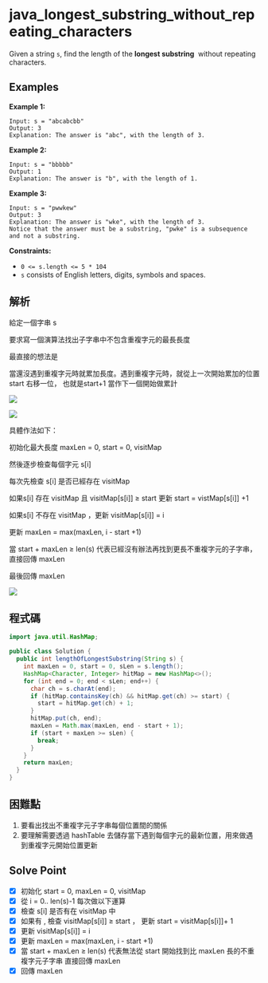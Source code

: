 # java_longest_substring_without_repeating_characters

Given a string `s`, find the length of the **longest substring**
 without repeating characters.

## Examples

**Example 1:**

```
Input: s = "abcabcbb"
Output: 3
Explanation: The answer is "abc", with the length of 3.

```

**Example 2:**

```
Input: s = "bbbbb"
Output: 1
Explanation: The answer is "b", with the length of 1.

```

**Example 3:**

```
Input: s = "pwwkew"
Output: 3
Explanation: The answer is "wke", with the length of 3.
Notice that the answer must be a substring, "pwke" is a subsequence and not a substring.

```

**Constraints:**

- `0 <= s.length <= 5 * 104`
- `s` consists of English letters, digits, symbols and spaces.

## 解析

給定一個字串 s

要求寫一個演算法找出子字串中不包含重複字元的最長長度

最直接的想法是

當還沒遇到重複字元時就累加長度。遇到重複字元時，就從上一次開始累加的位置start 右移一位， 也就是start+1 當作下一個開始做累計

![](https://i.imgur.com/lQs2Dc0.png)

![](https://i.imgur.com/gitLval.png)

具體作法如下：

初始化最大長度 maxLen  = 0, start = 0, visitMap

然後逐步檢查每個字元 s[i]

每次先檢查 s[i] 是否已經存在 visitMap

如果s[i] 存在 visitMap 且 visitMap[s[i]] ≥ start 更新 start = vistMap[s[i]] +1

如果s[i] 不存在 visitMap ，更新 visitMap[s[i]] = i

更新 maxLen = max(maxLen, i - start +1)

當 start + maxLen ≥ len(s) 代表已經沒有辦法再找到更長不重複字元的子字串，直接回傳 maxLen

最後回傳 maxLen

![](https://i.imgur.com/nYohldn.png)

## 程式碼
```java
import java.util.HashMap;

public class Solution {
  public int lengthOfLongestSubstring(String s) {
    int maxLen = 0, start = 0, sLen = s.length();
    HashMap<Character, Integer> hitMap = new HashMap<>();
    for (int end = 0; end < sLen; end++) {
      char ch = s.charAt(end);
      if (hitMap.containsKey(ch) && hitMap.get(ch) >= start) {
        start = hitMap.get(ch) + 1;
      }
      hitMap.put(ch, end);
      maxLen = Math.max(maxLen, end - start + 1);
      if (start + maxLen >= sLen) {
        break;
      }
    }
    return maxLen;
  }
}

```
## 困難點

1. 要看出找出不重複字元子字串每個位置間的關係
2. 要理解需要透過 hashTable 去儲存當下遇到每個字元的最新位置，用來做遇到重複字元開始位置更新

## Solve Point

- [x]  初始化 start = 0, maxLen = 0, visitMap
- [x]  從 i = 0.. len(s)-1 每次做以下運算
- [x]  檢查 s[i] 是否有在 visitMap 中
- [x]  如果有 , 檢查 visitMap[s[i]] ≥ start ， 更新 start =  visitMap[s[i]]+ 1
- [x]  更新 visitMap[s[i]] = i
- [x]  更新 maxLen = max(maxLen, i - start +1)
- [x]  當 start + maxLen ≥ len(s) 代表無法從 start 開始找到比 maxLen 長的不重複字元子字串 直接回傳 maxLen
- [x]  回傳 maxLen